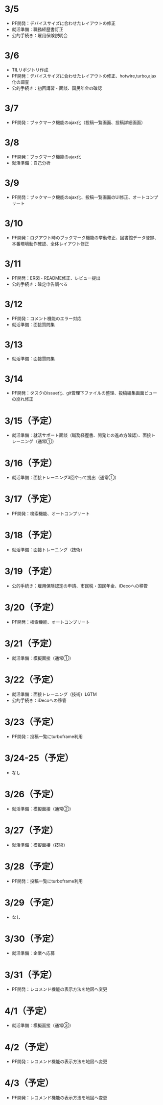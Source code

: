 # 3/5
- PF開発：デバイスサイズに合わせたレイアウトの修正
- 就活準備：職務経歴書訂正
- 公的手続き：雇用保険説明会

# 3/6
- TILリポジトリ作成
- PF開発：デバイスサイズに合わせたレイアウトの修正、hotwire,turbo,ajax化の調査
- 公的手続き：初回講習・面談、国民年金の確認

# 3/7
- PF開発：ブックマーク機能のajax化（投稿一覧画面、投稿詳細画面）

# 3/8
- PF開発：ブックマーク機能のajax化
- 就活準備：自己分析

# 3/9
- PF開発：ブックマーク機能のajax化、投稿一覧画面のUI修正、オートコンプリート

# 3/10
- PF開発：ログアウト時のブックマーク機能の挙動修正、図書館データ登録、本番環境動作確認、全体レイアウト修正

# 3/11
- PF開発：ER図・README修正、レビュー提出
- 公的手続き：確定申告調べる
  
# 3/12
- PF開発：コメント機能のエラー対応
- 就活準備：面接質問集

# 3/13
- 就活準備：面接質問集

# 3/14
- PF開発：タスクのissue化、git管理下ファイルの整理、投稿編集画面ビューの崩れ修正

# 3/15（予定）
- 就活準備：就活サポート面談（職務経歴書、開発との進め方確認）、面接トレーニング（通常①）

# 3/16（予定）
- 就活準備：面接トレーニング3回やって提出（通常①）

# 3/17（予定）
- PF開発：検索機能、オートコンプリート

# 3/18（予定）
- 就活準備：面接トレーニング（技術）

# 3/19（予定）
- 公的手続き：雇用保険認定の申請、市民税・国民年金、iDecoへの移管

# 3/20（予定）
- PF開発：検索機能、オートコンプリート

# 3/21（予定）
- 就活準備：模擬面接（通常①）

# 3/22（予定）
- 就活準備：面接トレーニング（技術）LGTM
- 公的手続き：iDecoへの移管

# 3/23（予定）
- PF開発：投稿一覧にturboframe利用
  
# 3/24-25（予定）
- なし

# 3/26（予定）
- 就活準備：模擬面接（通常②）

# 3/27（予定）
- 就活準備：模擬面接（技術）

# 3/28（予定）
- PF開発：投稿一覧にturboframe利用

# 3/29（予定）
- なし

# 3/30（予定）
- 就活準備：企業へ応募

# 3/31（予定）
- PF開発：レコメンド機能の表示方法を地図へ変更

# 4/1（予定）
- 就活準備：模擬面接（通常③）

# 4/2（予定）
- PF開発：レコメンド機能の表示方法を地図へ変更

# 4/3（予定）
- PF開発：レコメンド機能の表示方法を地図へ変更
